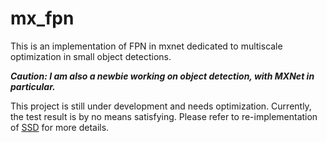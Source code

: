 # mx_fpn
This is an implementation of FPN in mxnet dedicated to multiscale optimization in small object detections.

***Caution: I am also a newbie working on object detection, with MXNet in particular.***

This project is still under development and needs optimization. Currently, the test result is by no means satisfying. Please refer to
re-implementation of [SSD](https://github.com/pigtamer/myssd) for more details.
